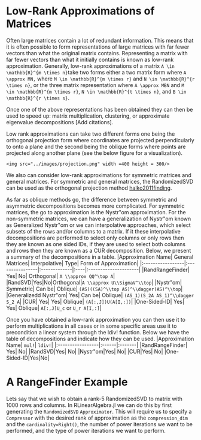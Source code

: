 # Low-Rank Approximations of Matrices
Often large matrices contain a lot of redundant information. This means that it is often 
possible to form representations of large matrices with far fewer vectors than what the 
original matrix contains. Representing a matrix with far fewer vectors than what it 
initially contains is known as low-rank approximation. Generally, low-rank approximations of
a matrix ``A \in \mathbb{R}^{m \times n}``take two forms either a two matrix form where
``
    A \approx MN,
`` 
where ``M \in \mathbb{R}^{m \times r}`` and ``N \in \mathbb{R}^{r \times n}``,
or the three matrix representation where 
``
A \approx MBN
``
and ``M \in \mathbb{R}^{m \times r}``, ``N \in \mathbb{R}^{t \times n}``, and 
``B \in \mathbb{R}^{r \times s}``. 

Once one of the above representations has been obtained they can then be used to speed up:
matrix multiplication, clustering, or approximate eigenvalue decompositions [Add citations].
 
Low rank approximations can take two different forms one being the orthogonal projection 
form where coordinates are projected perpendicularly to onto a plane and the second being
the oblique forms where points are projected along another plane (see the below figure 
for a visualization).
```@raw html
<img src="../images/projection.png" width =400 height = 300/> 
```

We also can consider low-rank approximations for symmetric matrices and general matrices.
For symmetric and general matrices, the RandomizedSVD can be used as the orthogonal 
projection method [halko2011finding](@cite).   

As far as oblique methods go, the difference between symmetric and asymmetric decompositions
becomes more complicated. For symmetric matrices, the go to approximation is the Nystr\"om
approximation. For the non-symmetric matrices, we can have a generalization of Nystr\"om 
known as Generalized Nystr\"om or we can interpolative approaches, which select subsets of 
the rows and/or columns to a matrix. If it these interpolative decompositions are performed 
to select only columns or only rows then they are known as one sided IDs, if they are used 
to select both columns and rows then they are known as a CUR decomposition. Below, we 
present a summary of the decompositions in a table. 
|Approximation Name| General Matrices| Interpolative| Type| Form of Approximation|
|:-----------------|:----------------|:-------------|:----|:---------------------|
|RandRangeFinder| Yes| No| Orthogonal| ``A \\approx QQ^\top A``|
|RandSVD|Yes|No|Orthogonal|``A \\approx U\\SigmaV^\\top``|
|Nystr\"om| Symmetric| Can be| Oblique| ``(AS)((SA)^\\top AS)^\\dagger(AS)^\\top``|
|Generalizedd Nystr\"om| Yes| Can be| Oblique| ``(AS_1)(S_2A AS_1)^\\dagger S_2 A``|
|CUR| Yes| Yes| Oblique| ``(A[:,J])U(A[I,:])``|
|One-Sided-ID| Yes| Yes| Oblique| ``A[:,J]U_c`` or ``U_r A[I,:]``|

Once you have obtained a low-rank approximation you can then use it to perform 
multiplications in all cases or in some specific areas use it to precondition a linear 
system through the ldiv! function. Below we have the table of decompositions and indicate
how they can be used.
|Approximation Name| `mul!`| `ldiv!`|
|:-----------------|:------|:-------|
|RandRangeFinder| Yes| No|
|RandSVD|Yes| No|
|Nystr\"om|Yes| No|
|CUR|Yes| No|
|One-Sided-ID|Yes|No|
# A RangeFinder Example
Lets say that we wish to obtain a rank-5 RandomizedSVD to matrix with 1000 rows and columns.
In RLinearAlgebra.jl we can do this by first generating the `RandomizedSVD` `Approximator`.
This will require us to specify a `Compressor` with the desired rank of approximation as the
`compression_dim` and the `cardinality=Right()`, the number of power iterations we want 
to be performed, and the type of power iterations we want to perform. 
